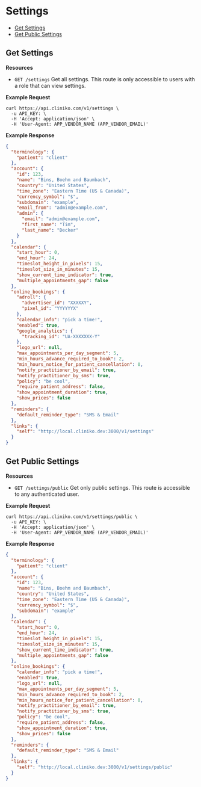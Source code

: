 Settings
============

* [Get Settings](#get-settings "This returns all settings.")
* [Get Public Settings](#get-public-settings "This returns settings that are viewable by any user.")

Get Settings
----------------

**Resources**
* ```GET /settings``` Get all settings. This route is only accessible to users with a role that can view settings.

**Example Request**
```shell
curl https://api.cliniko.com/v1/settings \
  -u API_KEY: \
  -H 'Accept: application/json' \
  -H 'User-Agent: APP_VENDOR_NAME (APP_VENDOR_EMAIL)'
```

**Example Response**
```json
{
  "terminology": {
    "patient": "client"
  },
  "account": {
    "id": 123,
    "name": "Bins, Boehm and Baumbach",
    "country": "United States",
    "time_zone": "Eastern Time (US & Canada)",
    "currency_symbol": "$",
    "subdomain": "example",
    "email_from": "admin@example.com",
    "admin": {
      "email": "admin@example.com",
      "first_name": "Tim",
      "last_name": "Decker"
    }
  },
  "calendar": {
    "start_hour": 0,
    "end_hour": 24,
    "timeslot_height_in_pixels": 15,
    "timeslot_size_in_minutes": 15,
    "show_current_time_indicator": true,
    "multiple_appointments_gap": false
  },
  "online_bookings": {
    "adroll": {
      "advertiser_id": "XXXXXY",
      "pixel_id": "YYYYYYX"
    },
    "calendar_info": "pick a time!",
    "enabled": true,
    "google_analytics": {
      "tracking_id": "UA-XXXXXXX-Y"
    },
    "logo_url": null,
    "max_appointments_per_day_segment": 5,
    "min_hours_advance_required_to_book": 2,
    "min_hours_notice_for_patient_cancellation": 0,
    "notify_practitioner_by_email": true,
    "notify_practitioner_by_sms": true,
    "policy": "be cool",
    "require_patient_address": false,
    "show_appointment_duration": true,
    "show_prices": false
  },
  "reminders": {
    "default_reminder_type": "SMS & Email"
  },
  "links": {
    "self": "http://local.cliniko.dev:3000/v1/settings"
  }
}
```

Get Public Settings
------------

**Resources**
* ```GET /settings/public``` Get only public settings. This route is accessible to any authenticated user.

**Example Request**
```shell
curl https://api.cliniko.com/v1/settings/public \
  -u API_KEY: \
  -H 'Accept: application/json' \
  -H 'User-Agent: APP_VENDOR_NAME (APP_VENDOR_EMAIL)'
```

**Example Response**
```json
{
  "terminology": {
    "patient": "client"
  },
  "account": {
    "id": 123,
    "name": "Bins, Boehm and Baumbach",
    "country": "United States",
    "time_zone": "Eastern Time (US & Canada)",
    "currency_symbol": "$",
    "subdomain": "example"
  },
  "calendar": {
    "start_hour": 0,
    "end_hour": 24,
    "timeslot_height_in_pixels": 15,
    "timeslot_size_in_minutes": 15,
    "show_current_time_indicator": true,
    "multiple_appointments_gap": false
  },
  "online_bookings": {
    "calendar_info": "pick a time!",
    "enabled": true,
    "logo_url": null,
    "max_appointments_per_day_segment": 5,
    "min_hours_advance_required_to_book": 2,
    "min_hours_notice_for_patient_cancellation": 0,
    "notify_practitioner_by_email": true,
    "notify_practitioner_by_sms": true,
    "policy": "be cool",
    "require_patient_address": false,
    "show_appointment_duration": true,
    "show_prices": false
  },
  "reminders": {
    "default_reminder_type": "SMS & Email"
  },
  "links": {
    "self": "http://local.cliniko.dev:3000/v1/settings/public"
  }
}
```
